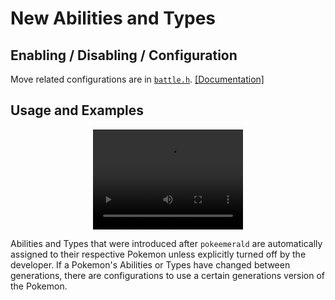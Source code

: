 # New Abilities and Types
## Enabling / Disabling / Configuration

Move related configurations are in [`battle.h`](https://github.com/rh-hideout/pokeemerald-expansion/tree/upcoming/include/config/battle.h). [[Documentation]](../configurations/battle.md)

## Usage and Examples

<p align="center"><video width="240" height="160" controls muter><source src="../../img/placeholder.mp4" type="video/mp4">Your browser does not support the video tag. Gif of a a Fairy-typed Gardevoir with a new ability</video></p>

Abilities and Types that were introduced after `pokeemerald` are automatically assigned to their respective Pokemon unless explicitly turned off by the developer. If a Pokemon's Abilities or Types have changed between generations, there are configurations to use a certain generations version of the Pokemon.
